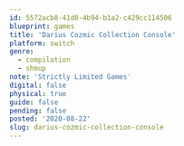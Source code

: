 ```yaml
---
id: 5572acb8-41d0-4b94-b1a2-c429cc114506
blueprint: games
title: 'Darius Cozmic Collection Console'
platform: switch
genre:
  - compilation
  - shmup
note: 'Strictly Limited Games'
digital: false
physical: true
guide: false
pending: false
posted: '2020-08-22'
slug: darius-cozmic-collection-console
---
```

